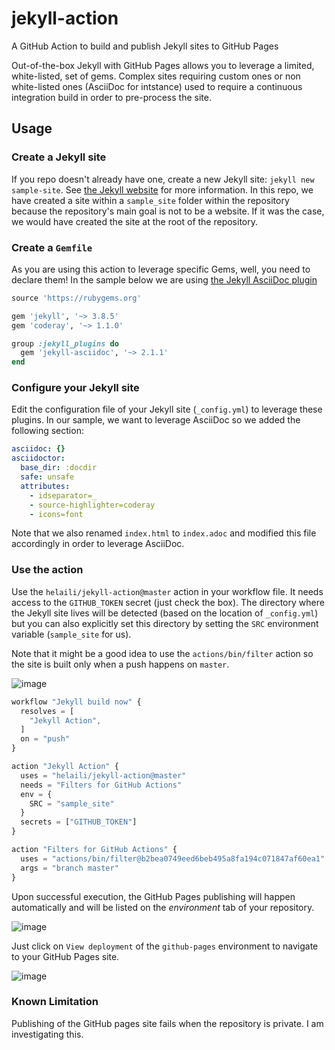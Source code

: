 # jekyll-action
A GitHub Action to build and publish Jekyll sites to GitHub Pages

Out-of-the-box Jekyll with GitHub Pages allows you to leverage a limited, white-listed, set of gems. Complex sites requiring custom ones or non white-listed ones (AsciiDoc for intstance) used to require a continuous integration build in order to pre-process the site.

## Usage

### Create a Jekyll site
If you repo doesn't already have one, create a new Jekyll site:  `jekyll new sample-site`. See [the Jekyll website](https://jekyllrb.com/) for more information. In this repo, we have created a site within a `sample_site` folder within the repository because the repository's main goal is not to be a website. If it was the case, we would have created the site at the root of the repository.

### Create a `Gemfile`
As you are using this action to leverage specific Gems, well, you need to declare them! In the sample below we are using [the Jekyll AsciiDoc plugin](https://github.com/asciidoctor/jekyll-asciidoc)

```Ruby
source 'https://rubygems.org'

gem 'jekyll', '~> 3.8.5'
gem 'coderay', '~> 1.1.0'

group :jekyll_plugins do
  gem 'jekyll-asciidoc', '~> 2.1.1'
end

```

### Configure your Jekyll site
Edit the configuration file of your Jekyll site (`_config.yml`) to leverage these plugins. In our sample, we want to leverage AsciiDoc so we added the following section:

```yaml
asciidoc: {}
asciidoctor:
  base_dir: :docdir
  safe: unsafe
  attributes:
    - idseparator=_
    - source-highlighter=coderay
    - icons=font
```

Note that we also renamed `index.html` to `index.adoc` and modified this file accordingly in order to leverage AsciiDoc.

### Use the action
Use the `helaili/jekyll-action@master` action in your workflow file. It needs access to the `GITHUB_TOKEN` secret (just check the box). The directory where the Jekyll site lives will be detected (based on the location of `_config.yml`) but you can also explicitly set this directory by setting the `SRC` environment variable (`sample_site` for us).

Note that it might be a good idea to use the `actions/bin/filter` action so the site is built only when a push happens on `master`.

![image](https://user-images.githubusercontent.com/2787414/51077261-2ef88f80-16a4-11e9-92e3-bcc76fdc5cd1.png)


```js
workflow "Jekyll build now" {
  resolves = [
    "Jekyll Action",
  ]
  on = "push"
}

action "Jekyll Action" {
  uses = "helaili/jekyll-action@master"
  needs = "Filters for GitHub Actions"
  env = {
    SRC = "sample_site"
  }
  secrets = ["GITHUB_TOKEN"]
}

action "Filters for GitHub Actions" {
  uses = "actions/bin/filter@b2bea0749eed6beb495a8fa194c071847af60ea1"
  args = "branch master"
}

```

Upon successful execution, the GitHub Pages publishing will happen automatically and will be listed on the *_environment_* tab of your repository. 

![image](https://user-images.githubusercontent.com/2787414/51083425-60ac3d80-171a-11e9-8b5f-264a1f29ffcf.png)

Just click on `View deployment` of the `github-pages` environment to navigate to your GitHub Pages site.

![image](https://user-images.githubusercontent.com/2787414/51083469-31e29700-171b-11e9-8f10-8c02dd485f83.png)

### Known Limitation
Publishing of the GitHub pages site fails when the repository is private. I am investigating this.
